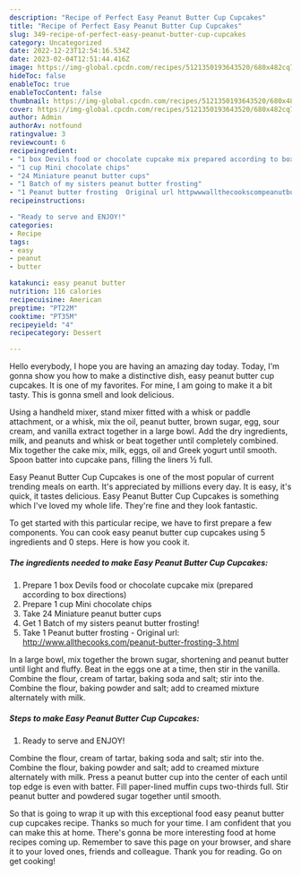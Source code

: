 ```yaml
---
description: "Recipe of Perfect Easy Peanut Butter Cup Cupcakes"
title: "Recipe of Perfect Easy Peanut Butter Cup Cupcakes"
slug: 349-recipe-of-perfect-easy-peanut-butter-cup-cupcakes
category: Uncategorized
date: 2022-12-23T12:54:16.534Z
date: 2023-02-04T12:51:44.416Z
image: https://img-global.cpcdn.com/recipes/5121350193643520/680x482cq70/easy-peanut-butter-cup-cupcakes-recipe-main-photo.jpg
hideToc: false
enableToc: true
enableTocContent: false
thumbnail: https://img-global.cpcdn.com/recipes/5121350193643520/680x482cq70/easy-peanut-butter-cup-cupcakes-recipe-main-photo.jpg
cover: https://img-global.cpcdn.com/recipes/5121350193643520/680x482cq70/easy-peanut-butter-cup-cupcakes-recipe-main-photo.jpg
author: Admin
authorAv: notfound
ratingvalue: 3
reviewcount: 6
recipeingredient:
- "1 box Devils food or chocolate cupcake mix prepared according to box directions"
- "1 cup Mini chocolate chips"
- "24 Miniature peanut butter cups"
- "1 Batch of my sisters peanut butter frosting"
- "1 Peanut butter frosting  Original url httpwwwallthecookscompeanutbutterfrosting3html"
recipeinstructions:

- "Ready to serve and ENJOY!"
categories:
- Recipe
tags:
- easy
- peanut
- butter

katakunci: easy peanut butter 
nutrition: 116 calories
recipecuisine: American
preptime: "PT22M"
cooktime: "PT35M"
recipeyield: "4"
recipecategory: Dessert

---
```



Hello everybody, I hope you are having an amazing day today. Today, I'm gonna show you how to make a distinctive dish, easy peanut butter cup cupcakes. It is one of my favorites. For mine, I am going to make it a bit tasty. This is gonna smell and look delicious.

Using a handheld mixer, stand mixer fitted with a whisk or paddle attachment, or a whisk, mix the oil, peanut butter, brown sugar, egg, sour cream, and vanilla extract together in a large bowl. Add the dry ingredients, milk, and peanuts and whisk or beat together until completely combined. Mix together the cake mix, milk, eggs, oil and Greek yogurt until smooth. Spoon batter into cupcake pans, filling the liners ½ full.

Easy Peanut Butter Cup Cupcakes is one of the most popular of current trending meals on earth. It's appreciated by millions every day. It is easy, it's quick, it tastes delicious. Easy Peanut Butter Cup Cupcakes is something which I've loved my whole life. They're fine and they look fantastic.


To get started with this particular recipe, we have to first prepare a few components. You can cook easy peanut butter cup cupcakes using 5 ingredients and 0 steps. Here is how you cook it.

<!--inarticleads1-->

##### The ingredients needed to make Easy Peanut Butter Cup Cupcakes:

1. Prepare 1 box Devils food or chocolate cupcake mix (prepared according to box directions)
1. Prepare 1 cup Mini chocolate chips
1. Take 24 Miniature peanut butter cups
1. Get 1 Batch of my sisters peanut butter frosting!
1. Take 1 Peanut butter frosting - Original url: http://www.allthecooks.com/peanut-butter-frosting-3.html


In a large bowl, mix together the brown sugar, shortening and peanut butter until light and fluffy. Beat in the eggs one at a time, then stir in the vanilla. Combine the flour, cream of tartar, baking soda and salt; stir into the. Combine the flour, baking powder and salt; add to creamed mixture alternately with milk. 

<!--inarticleads2-->

##### Steps to make Easy Peanut Butter Cup Cupcakes:


1. Ready to serve and ENJOY!

Combine the flour, cream of tartar, baking soda and salt; stir into the. Combine the flour, baking powder and salt; add to creamed mixture alternately with milk. Press a peanut butter cup into the center of each until top edge is even with batter. Fill paper-lined muffin cups two-thirds full. Stir peanut butter and powdered sugar together until smooth. 

So that is going to wrap it up with this exceptional food easy peanut butter cup cupcakes recipe. Thanks so much for your time. I am confident that you can make this at home. There's gonna be more interesting food at home recipes coming up. Remember to save this page on your browser, and share it to your loved ones, friends and colleague. Thank you for reading. Go on get cooking!

